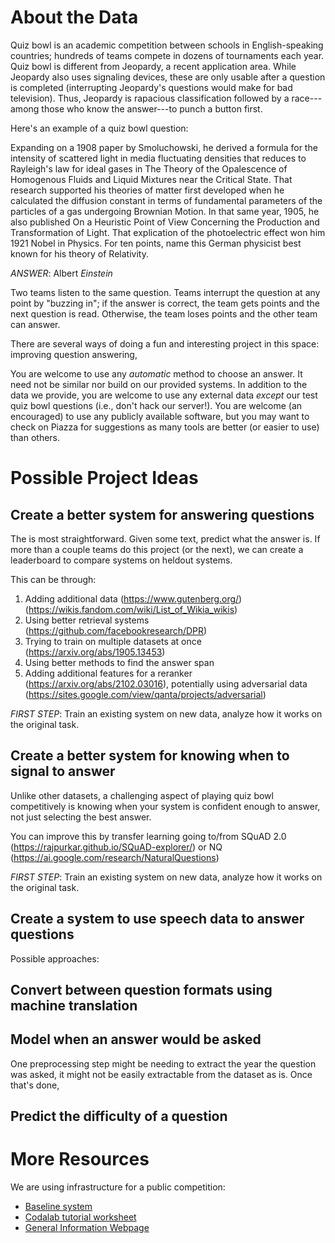 
About the Data
==============

Quiz bowl is an academic competition between schools in
English-speaking countries; hundreds of teams compete in dozens of
tournaments each year. Quiz bowl is different from Jeopardy, a recent
application area.  While Jeopardy also uses signaling devices, these
are only usable after a question is completed (interrupting Jeopardy's
questions would make for bad television).  Thus, Jeopardy is rapacious
classification followed by a race---among those who know the
answer---to punch a button first.

Here's an example of a quiz bowl question:

Expanding on a 1908 paper by Smoluchowski, he derived a formula for
the intensity of scattered light in media fluctuating densities that
reduces to Rayleigh's law for ideal gases in The Theory of the
Opalescence of Homogenous Fluids and Liquid Mixtures near the Critical
State.  That research supported his theories of matter first developed
when he calculated the diffusion constant in terms of fundamental
parameters of the particles of a gas undergoing Brownian Motion.  In
that same year, 1905, he also published On a Heuristic Point of View
Concerning the Production and Transformation of Light.  That
explication of the photoelectric effect won him 1921 Nobel in Physics.
For ten points, name this German physicist best known for his theory
of Relativity.

*ANSWER*: Albert _Einstein_

Two teams listen to the same question. Teams interrupt the question at
any point by "buzzing in"; if the answer is correct, the team gets
points and the next question is read.  Otherwise, the team loses
points and the other team can answer.

There are several ways of doing a fun and interesting project in this space: improving question answering, 

You are welcome to use any *automatic* method to choose an answer.  It
need not be similar nor build on our provided systems.  In addition to
the data we provide, you are welcome to use any external data *except*
our test quiz bowl questions (i.e., don't hack our server!).  You are
welcome (an encouraged) to use any publicly available software, but
you may want to check on Piazza for suggestions as many tools are
better (or easier to use) than others.

Possible Project Ideas
============================

Create a better system for answering questions
----------------------------------------------
The is most straightforward.  Given some text, predict what the answer is.  If more than a couple teams do this project (or the next), we can create a leaderboard to compare systems on heldout systems.

This can be through:
1. Adding additional data (https://www.gutenberg.org/) (https://wikis.fandom.com/wiki/List_of_Wikia_wikis)
2. Using better retrieval systems (https://github.com/facebookresearch/DPR)
3. Trying to train on multiple datasets at once (https://arxiv.org/abs/1905.13453)
4. Using better methods to find the answer span 
5. Adding additional features for a reranker (https://arxiv.org/abs/2102.03016), potentially using adversarial data (https://sites.google.com/view/qanta/projects/adversarial)

*FIRST STEP*: Train an existing system on new data, analyze how it works on the original task.

Create a better system for knowing when to signal to answer
-----------------------------------------------------------

Unlike other datasets, a challenging aspect of playing quiz bowl competitively is knowing when your system is confident enough to answer, not just selecting the best answer.

You can improve this by transfer learning going to/from SQuAD 2.0 (https://rajpurkar.github.io/SQuAD-explorer/) or NQ (https://ai.google.com/research/NaturalQuestions)

*FIRST STEP*: Train an existing system on new data, analyze how it works on the original task.

Create a system to use speech data to answer questions
------------------------------------------------------

Possible approaches:

Convert between question formats using machine translation
----------------------------------------------------------

Model when an answer would be asked
-----------------------------------
One preprocessing step might be needing to extract the year the question was asked, it might not be easily extractable from the dataset as is.  Once that's done, 

Predict the difficulty of a question
------------------------------------



More Resources
==================
We are using infrastructure for a public competition:
* [Baseline system](https://github.com/Pinafore/qanta-codalab)
* [Codalab tutorial worksheet](https://worksheets.codalab.org/worksheets/0x26df3339cf734a9cace34abc800defd2/)
* [General Information Webpage](http://qanta.org)

